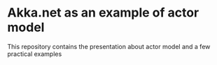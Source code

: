 # Akka.net as an example of actor model
This repository contains the presentation about actor model and a few practical examples